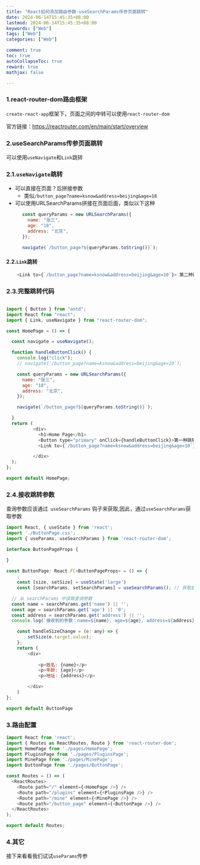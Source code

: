 ```yaml
---
title: "React如何添加路由参数-useSearchParams传参页面跳转"
date: 2024-06-14T15:45:35+08:00
lastmod: 2024-06-14T15:45:35+08:00
keywords: ["Web"]
tags: ["Web"]
categories: ["Web"]

comment: true
toc: true
autoCollapseToc: true
reward: true
mathjax: false

---
```


<!--more-->


### 1.react-router-dom路由框架

`create-react-app`框架下，页面之间的中转可以使用`react-router-dom`

官方链接：https://reactrouter.com/en/main/start/overview


### 2.useSearchParams传参页面跳转

可以使用`useNavigate`和`Link`跳转


### 2.1.`useNavigate`跳转
* 可以直接在页面？后拼接参数
  * 类似`/button_page?name=ksnow&address=beijing&age=18`
* 可以使用URLSearchParams拼接在页面后面，类似以下这种
```js
      const queryParams = new URLSearchParams({
        name: "张三",
        age: "18",
        address: "北京",
      });

      navigate(`/button_page?${queryParams.toString()}`);
```

#### 2.2.`Link`跳转

```js
    <Link to={`/button_page?name=ksnow&address=beijing&age=10`}> 第二种跳转页面</Link>
```


### 2.3.完整跳转代码

```js

import { Button } from "antd";
import React from "react";
import { Link, useNavigate } from "react-router-dom";

const HomePage = () => {

  const navigate = useNavigate();

  function handleButtonClick() {
    console.log("click");
    // navigate(`/button_page?name=ksnow&address=beijing&age=10`);

    const queryParams = new URLSearchParams({
      name: "张三",
      age: "18",
      address: "北京",
    });

    navigate(`/button_page?${queryParams.toString()}`);

  }
  return (
          <div>
            <h1>Home Page</h1>
            <Button type="primary" onClick={handleButtonClick}>第一种跳转按钮页面</Button>
            <Link to={`/button_page?name=ksnow&address=beijing&age=10`}> 第二种跳转按钮页面</Link>

          </div>
  );
};

export default HomePage;


```

### 2.4.接收跳转参数

查询参数应该通过` useSearchParams` 钩子来获取,因此，通过`useSearchParams`获取参数


```js
import React, { useState } from 'react';
import './ButtonPage.css';
import { useParams, useSearchParams } from 'react-router-dom';

interface ButtonPageProps {

}
    
const ButtonPage: React.FC<ButtonPageProps> = () => {
    ;
    const [size, setSize] = useState('large')
    const [searchParams, setSearchParams] = useSearchParams(); // 获取查询参数

  // 从 searchParams 中读取查询参数
  const name = searchParams.get('name') || '';
  const age = searchParams.get('age') || '0';
  const address = searchParams.get('address') || '';
  console.log(`接收到的参数：name=${name}, age=${age}, address=${address}`);

    const handleSizeChange = (e: any) => {
        setSize(e.target.value);
    };
    return (
        <div>
       
            <p>姓名: {name}</p>
            <p>年龄: {age}</p>
            <p>地址: {address}</p>

        </div>
    )
};

export default ButtonPage

```

### 3.路由配置

```js
import React from 'react';
import { Routes as ReactRoutes, Route } from 'react-router-dom';
import HomePage from './pages/HomePage';
import PluginsPage from './pages/PluginsPage';
import MinePage from './pages/MinePage';
import ButtonPage from './pages/ButtonPage';

const Routes = () => (
  <ReactRoutes>
    <Route path="/" element={<HomePage />} />
    <Route path="/plugins" element={<PluginsPage />} />
    <Route path="/mine" element={<MinePage />} />
    <Route path="/button_page" element={<ButtonPage />} />
  </ReactRoutes>
);

export default Routes;
```

### 4.其它

接下来看看我们试试`useParams`传参